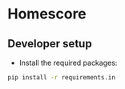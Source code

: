 # Homescore


## Developer setup

- Install the required packages:

```sh
pip install -r requirements.in
```
